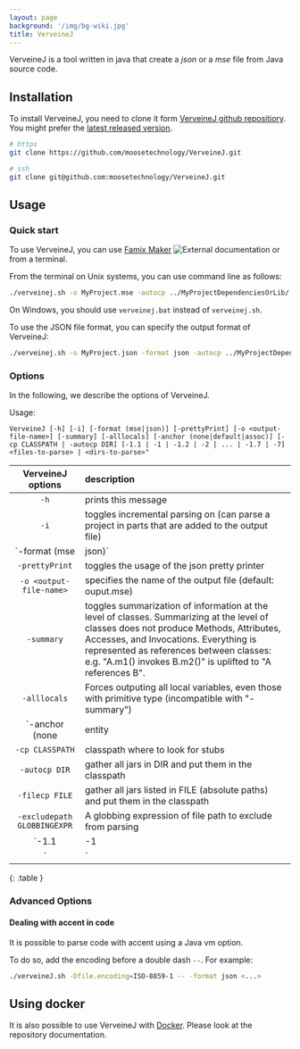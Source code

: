 ```yaml
---
layout: page
background: '/img/bg-wiki.jpg'
title: VerveineJ
---
```


VerveineJ is a tool written in java that create a *json* or a  _mse_ file from Java source code.

## Installation

To install VerveineJ, you need to clone it form [VerveineJ github repositiory](https://github.com/moosetechnology/VerveineJ).
You might prefer the [latest released version](https://github.com/moosetechnology/VerveineJ/releases).

```bash
# https
git clone https://github.com/moosetechnology/VerveineJ.git

# ssh
git clone git@github.com:moosetechnology/VerveineJ.git
```

## Usage

### Quick start

To use VerveineJ, you can use [Famix Maker](https://github.com/moosetechnology/Moose-Easy) ![External documentation](https://img.shields.io/badge/-External%20Documentation-blue) or from a terminal.

From the terminal on Unix systems, you can use command line as follows:

```sh
./verveinej.sh -o MyProject.mse -autocp ../MyProjectDependenciesOrLib/ ../MyProjectSrcFolder/
```

On Windows, you should use `verveinej.bat` instead of `verveinej.sh`.

To use the JSON file format, you can specify the output format of VerveineJ:

```sh
./verveinej.sh -o MyProject.json -format json -autocp ../MyProjectDependenciesOrLib/ ../MyProjectSrcFolder/
```

### Options

In the following, we describe the options of VerveineJ.

Usage:

`VerveineJ [-h] [-i] [-format (mse|json)] [-prettyPrint] [-o <output-file-name>] [-summary] [-alllocals] [-anchor (none|default|assoc)] [-cp CLASSPATH | -autocp DIR] [-1.1 | -1 | -1.2 | -2 | ... | -1.7 | -7] <files-to-parse> | <dirs-to-parse>"`

| VerveineJ options | description |
| :---: | :--- |
| `-h`                                      | prints this message |
| `-i`                                      | toggles incremental parsing on (can parse a project in parts that are added to the output file) |
| `-format (mse|json)`                      | specifies the output format (default: MSE) |
| `-prettyPrint`                            | toggles the usage of the json pretty printer |
| `-o <output-file-name>`                   | specifies the name of the output file (default: ouput.mse) |
| `-summary`                                | toggles summarization of information at the level of classes. Summarizing at the level of classes does not produce Methods, Attributes, Accesses, and Invocations. Everything is represented as references between classes: e.g. \"A.m1() invokes B.m2()\" is uplifted to \"A references B\". |
| `-alllocals`                              | Forces outputing all local variables, even those with primitive type (incompatible with \"-summary\") |
| `-anchor (none|entity|default|assoc)` | options for source anchor information: - no entity - only named entities \[default\] - named entities+associations (_i.e._ accesses, invocations, references) |
| `-cp CLASSPATH`                           | classpath where to look for stubs |
| `-autocp DIR`                             | gather all jars in DIR and put them in the classpath |
| `-filecp FILE`                            | gather all jars listed in FILE (absolute paths) and put them in the classpath |
| `-excludepath GLOBBINGEXPR`               | A globbing expression of file path to exclude from parsing |
| `-1.1 | -1 | -1.2 | -2 | ... | -1.7 | -7` | specifies version of Java |
| `<files-to-parse>|<dirs-to-parse>`        | list of source files to parse or directories to search for source files |
{: .table }

### Advanced Options

#### Dealing with accent in code

It is possible to parse code with accent using a Java vm option.

To do so, add the encoding before a double dash `--`. For example:

```sh
./verveineJ.sh -Dfile.encoding=ISO-8859-1 -- -format json <...>
```

## Using docker

It is also possible to use VerveineJ with [Docker](https://github.com/Evref-BL/VerveineJ-Docker).
Please look at the repository documentation.
